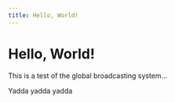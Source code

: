 ```yaml
---
title: Hello, World!
---
```


# Hello, World!

This is a test of the global broadcasting system...

Yadda yadda yadda
 

